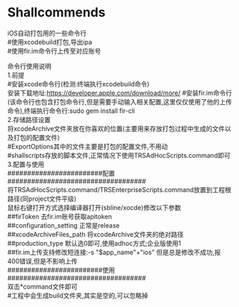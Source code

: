 # Shallcommends
iOS自动打包用的一些命令行<br/>
#使用xcodebuild打包,导出ipa<br/>
#使用fir.im命令行上传至对应账号<br/>

命令行使用说明<br/>
1.前提<br/>
#安装xcode命令行(检测:终端执行xcodebuild命令)<br/>
安装下载地址:https://developer.apple.com/download/more/
#安装fir.im命令行(该命令行也包含打包命令行,但是需要手动输入相关配置,这里仅仅使用了他的上传命令),终端执行命令行:sudo gem install fir-cli <br/>
2.存储路径设置<br/>
将xcodeArchive文件夹放在你喜欢的位置(主要用来存放打包过程中生成的文件以及打包的配置文件)<br/>
#ExportOptions其中的文件主要是打包的配置文件,不用动<br/>
#shallscripts存放的脚本文件,正常情况下使用TRSAdHocScripts.command即可<br/>
3.配置与使用<br/>
########################配置###################################<br/>
将TRSAdHocScripts.command/TRSEnterpriseScripts.command放置到工程根路径(同project文件平级)<br/>
鼠标右键打开方式选择编译器打开(sbline/xocde)修改以下参数<br/>
  ##firToken  去fir.im账号获取apitoken<br/>
  ##configuration_setting 正常是release<br/>
  ##xcodeArchiveFiles_path  将xcodeArchive文件夹的绝对路径<br/>
  ##production_type   默认选0即可,使用adhoc方式;企业版使用1<br/>
  ##fir.im上传支持修改短连接:-s "$app_name"+"ios"  但是总是修改不成功,报400错误,但是不影响上传<br/>
########################使用###################################<br/>
双击*command文件即可<br/>
#工程中会生成build文件夹,其实是空的,可以忽略掉<br/>
